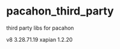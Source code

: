 pacahon_third_party
===================

third party libs for pacahon

v8 3.28.71.19
xapian 1.2.20


